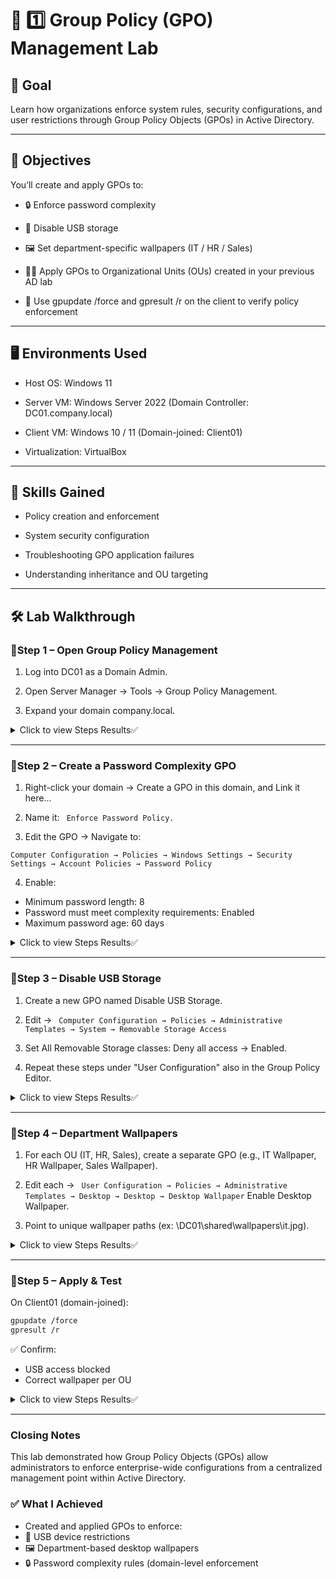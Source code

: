 # 🧱 1️⃣ Group Policy (GPO) Management Lab

## 🎯 Goal
Learn how organizations enforce system rules, security configurations, and user restrictions through Group Policy Objects (GPOs) in Active Directory.

---

## 🧩 Objectives

You’ll create and apply GPOs to:

- 🔒 Enforce password complexity

- 🚫 Disable USB storage

- 🖼️ Set department-specific wallpapers (IT / HR / Sales)

- 🧑‍💻 Apply GPOs to Organizational Units (OUs) created in your previous AD lab

- 🔁 Use gpupdate /force and gpresult /r on the client to verify policy enforcement

---

## 🖥️ Environments Used
- Host OS: Windows 11

- Server VM: Windows Server 2022 (Domain Controller: DC01.company.local)

- Client VM: Windows 10 / 11 (Domain-joined: Client01)

- Virtualization: VirtualBox

---  

## 🧠 Skills Gained

- Policy creation and enforcement

- System security configuration

- Troubleshooting GPO application failures

- Understanding inheritance and OU targeting

---

## 🛠️ Lab Walkthrough

### 🔹Step 1 – Open Group Policy Management

1. Log into DC01 as a Domain Admin.

2. Open Server Manager → Tools → Group Policy Management.

3. Expand your domain company.local.

  <details><summary>Click to view Steps Results✅</summary>
 <p align="center">  Group Policy Management Console open with your domain expanded.<p>
<p align="center"><img src="https://i.imgur.com/oW34dlF_d.png?maxwidth=520&shape=thumb&fidelity=high" height="60%" width="60%" alt="SSH Setup"/><p>
  <p>
 </details>
 
---

### 🔹Step 2 – Create a Password Complexity GPO

1. Right-click your domain → Create a GPO in this domain, and Link it here...

2. Name it: ``` Enforce Password Policy.```

3. Edit the GPO → Navigate to:
```
Computer Configuration → Policies → Windows Settings → Security Settings → Account Policies → Password Policy
```

4. Enable:

- Minimum password length: 8
- Password must meet complexity requirements: Enabled
- Maximum password age: 60 days
  

<details>
  <summary>Click to view Steps Results✅</summary>

  <p align="center"><strong>Password Policy settings</strong></p>

  <p align="center">
    <img src="https://i.imgur.com/VQK9zWg.png" height="60%" width="60%" alt="Password Policy Screenshot"/>
  </p>

</details>

 
---

### 🔹Step 3 – Disable USB Storage

 1. Create a new GPO named Disable USB Storage.

2. Edit → ``` Computer Configuration → Policies → Administrative Templates → System → Removable Storage Access```

3. Set All Removable Storage classes: Deny all access → Enabled.

4. Repeat these steps under "User Configuration" also in the Group Policy Editor.

<details>
  <summary>Click to view Steps Results✅</summary>

  <p align="center"><strong>USB access policy screen.</strong></p>

  <p align="center">
    <img src="https://i.imgur.com/k2kPkgv.png" height="60%" width="60%" alt="Password Policy Screenshot"/>
  </p>

</details>

---

### 🔹Step 4 – Department Wallpapers

1. For each OU (IT, HR, Sales), create a separate GPO (e.g., IT Wallpaper, HR Wallpaper, Sales Wallpaper).

2. Edit each → ``` User Configuration → Policies → Administrative Templates → Desktop → Desktop → Desktop Wallpaper```
Enable Desktop Wallpaper.

4. Point to unique wallpaper paths (ex: \\DC01\shared\wallpapers\it.jpg).

  <details>
  <summary>Click to view Steps Results✅</summary>

  <p align="center"><strong>HR Department wallpaper Settings.</strong></p>

  <p align="center">
    <img src="https://i.imgur.com/w6Dr1ae.png" height="60%" width="60%" alt="Password Policy Screenshot"/>
  </p>

  <p align="center"><strong>IT Department wallpaper Settings.</strong></p>

  <p align="center">
    <img src="https://i.imgur.com/Zyub5M3.png" height="60%" width="60%" alt="Password Policy Screenshot"/>
  </p>
    <p align="center"><strong>Sales Department wallpaper Settings.</strong></p>

  <p align="center">
    <img src="https://i.imgur.com/Pwdu3Jz.png" height="60%" width="60%" alt="Password Policy Screenshot"/>
  </p>
</details>

---

### 🔹Step 5 – Apply & Test

On Client01 (domain-joined):

```bash
gpupdate /force
gpresult /r
```

✅ Confirm:

- USB access blocked
- Correct wallpaper per OU

<details>
<summary>Click to view Steps Results✅</summary>

  <p align="center"><strong> Updated Policies Results.</strong></p>

  <p align="center">
    <img src="https://i.imgur.com/MAC0pvR.png" height="60%" width="60%" alt="Password Policy Screenshot"/>
  </p>
    <p align="center"><strong> Updated Wallpaper.</strong></p>

  <p align="center">
    <img src="https://i.imgur.com/TBzCkyk.png" height="60%" width="60%" alt="Password Policy Screenshot"/>
  </p>
 
</details>

---

### Closing Notes

This lab demonstrated how Group Policy Objects (GPOs) allow administrators to enforce enterprise-wide configurations from a centralized management point within Active Directory.

###  ✅ What I Achieved
- Created and applied GPOs to enforce:
- 🚫 USB device restrictions
- 🖼️ Department-based desktop wallpapers
- 🔒 Password complexity rules (domain-level enforcement
